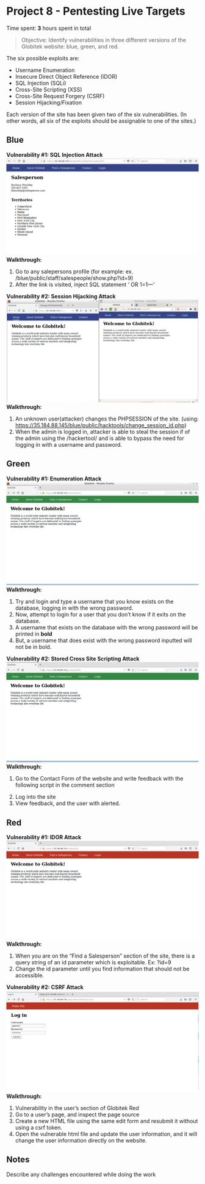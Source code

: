 # Project 8 - Pentesting Live Targets

Time spent: **3** hours spent in total

> Objective: Identify vulnerabilities in three different versions of the Globitek website: blue, green, and red.

The six possible exploits are:
* Username Enumeration
* Insecure Direct Object Reference (IDOR)
* SQL Injection (SQLi)
* Cross-Site Scripting (XSS)
* Cross-Site Request Forgery (CSRF)
* Session Hijacking/Fixation

Each version of the site has been given two of the six vulnerabilities. (In other words, all six of the exploits should be assignable to one of the sites.)

## Blue
**Vulnerability #1: SQL Injection Attack**
 <img src="https://github.com/eddenk/Codepathweek8/blob/master/SQL_Injection.gif" alt="SQL_Injection" title="SQL_Injection" />
**Walkthrough:**
1.	Go to any salepersons profile (for example: ex. /blue/public/staff/salespeople/show.php?id=9)
2.	After the link is visited, inject SQL statement ‘ OR 1=1—'



**Vulnerability #2: Session Hijacking Attack**
<img src="https://github.com/eddenk/Codepathweek8/blob/master/Session_Hijacking.gif" alt="Session_Hijacking" title="Session_Hijacking" />
**Walkthrough:**
1.	An unknown user(attacker) changes the PHPSESSION of the site. (using: https://35.184.88.145/blue/public/hacktools/change_session_id.php)
2.	When the admin is logged in, attacker is able to steal the session if of the admin using the /hackertool/ and is able to bypass the need for logging in with a username and password.



## Green

**Vulnerability #1: Enumeration Attack**
<img src="https://github.com/eddenk/Codepathweek8/blob/master/Enumeration_Attack.gif" alt="Enumeration_Attack" title="Enumeration_Attack" />
**Walkthrough:**
1.	Try and login and type a username that you know exists on the database, logging in with the wrong password.
2.	Now, attempt to login for a user that you don’t know if it exits on the database.
3.	A username that exists on the database with the wrong password will be printed in **bold**
4.	But, a username that does exist with the wrong password inputted will not be in bold.


**Vulnerability #2: Stored Cross Site Scripting Attack**
<img src="https://github.com/eddenk/Codepathweek8/blob/master/XSS_Attack.gif" alt="XSS_Attack" title="XSS_Attack" />
**Walkthrough:**
1.	Go to the Contact Form of the website and write feedback with the following script in the comment section
<script>alert(‘Edden found the XSS!’)</script>
2.	Log into the site
3.	View feedback, and the user with alerted.


## Red

**Vulnerability #1: IDOR Attack**
<img src="https://github.com/eddenk/Codepathweek8/blob/master/IDOR_Attack.gif" alt="IDOR_Attack" title="IDOR_Attack" />
**Walkthrough:**
1.	When you are on the “Find a Salesperson” section of the site, there is a query string of an id parameter which is exploitable.
Ex: ?id=9
2.	Change the id parameter until you find information that should not be accessible. 

**Vulnerability #2: CSRF Attack**
<img src="https://github.com/eddenk/Codepathweek8/blob/master/CSRF_Attack.gif" alt="CSRF_Attack" title="CSRF_Attack" />
**Walkthrough:**
1.	Vulnerability in the user’s section of Globitek Red
2.	Go to a user’s page, and inspect the page source
3.	Create a new HTML file using the same edit form and resubmit it without using a csrf token.
4.	Open the vulnerable html file and update the user information, and it will change the user information directly on the website. 



## Notes

Describe any challenges encountered while doing the work


